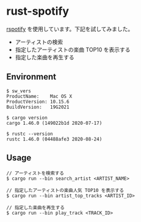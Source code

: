 # rust-spotify

[rspotify](https://github.com/ramsayleung/rspotify) を使用しています。下記を試してみました。

- アーティストの検索
- 指定したアーティストの楽曲 TOP10 を表示する
- 指定した楽曲を再生する

## Environment

```
$ sw_vers
ProductName:    Mac OS X
ProductVersion: 10.15.6
BuildVersion:   19G2021

$ cargo version
cargo 1.46.0 (149022b1d 2020-07-17)

$ rustc --version
rustc 1.46.0 (04488afe3 2020-08-24)
```

## Usage

```
// アーティストを検索する
$ cargo run --bin search_artist <ARTIST_NAME>

// 指定したアーティストの楽曲人気 TOP10 を表示する
$ cargo run --bin artist_top_tracks <ARTIST_ID>

// 指定した楽曲を再生する
$ cargo run --bin play_track <TRACK_ID>
```
